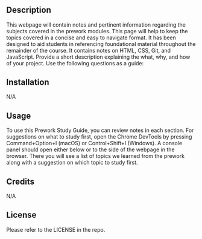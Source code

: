 # <Prework Study Guide Webpage>

## Description

This webpage will contain notes and pertinent information regarding the subjects covered in the prework modules. This page will help to keep the topics covered in a concise and easy to navigate format. It has been designed to aid students in referencing foundational material throughout the remainder of the course. It contains notes on HTML, CSS, Git, and JavaScript.
Provide a short description explaining the what, why, and how of your project. Use the following questions as a guide:


## Installation

N/A

## Usage

To use this Prework Study Guide, you can review notes in each section. For suggestions on what to study first, open the Chrome DevTools by pressing Command+Option+I (macOS) or Control+Shift+I (Windows). A console panel should open either below or to the side of the webpage in the browser. There you will see a list of topics we learned from the prework along with a suggestion on which topic to study first.


## Credits

N/A

## License

Please refer to the LICENSE in the repo.
